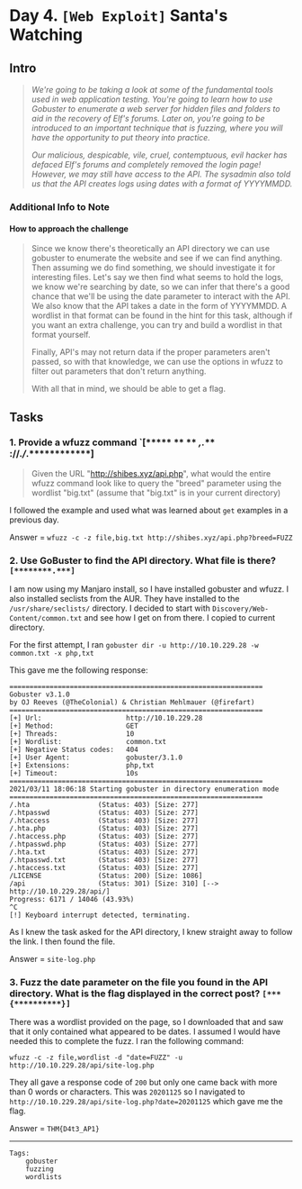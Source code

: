 # Day 4. `[Web Exploit]` Santa's Watching

## Intro
>*We're going to be taking a look at some of the fundamental tools used in web application testing. You're going to learn how to use Gobuster to enumerate a web server for hidden files and folders to aid in the recovery of Elf's forums. Later on, you're going to be introduced to an important technique that is fuzzing, where you will have the opportunity to put theory into practice.*
>
>*Our malicious, despicable, vile, cruel, contemptuous, evil hacker has defaced Elf's forums and completely removed the login page! However, we may still have access to the API. The sysadmin also told us that the API creates logs using dates with a format of YYYYMMDD.*

### Additional Info to Note
#### How to approach the challenge

>Since we know there's theoretically an API directory we can use gobuster to enumerate the website and see if we can find anything. Then assuming we do find something, we should investigate it for interesting files. Let's say we then find what seems to hold the logs, we know we're searching by date, so we can infer that there's a good chance that we'll be using the date parameter to interact with the API. We also know that the API takes a date in the form of YYYYMMDD. A wordlist in that format can be found in the hint for this task, although if you want an extra challenge, you can try and build a wordlist in that format yourself.
>
>Finally, API's may not return data if the proper parameters aren't passed, so with that knowledge, we can use the options in wfuzz to filter out parameters that don't return anything.
>
>With all that in mind, we should be able to get a flag.

## Tasks

### 1. Provide a wfuzz command `[***** ** ** ****,***.*** ****://******.***/***.**************]
>Given the URL "http://shibes.xyz/api.php", what would the entire wfuzz command look like to query the "breed" parameter using the wordlist "big.txt" (assume that "big.txt" is in your current directory)

I followed the example and used what was learned about `get` examples in a previous day.

Answer = `wfuzz -c -z file,big.txt http://shibes.xyz/api.php?breed=FUZZ`

### 2. Use GoBuster to find the API directory. What file is there? `[********.***]`

I am now using my Manjaro install, so I have installed gobuster and wfuzz. I also installed seclists from the AUR. They have installed to the `/usr/share/seclists/` directory. I decided to start with `Discovery/Web-Content/common.txt` and see how I get on from there. I copied to current directory.

For the first attempt, I ran `gobuster dir -u http://10.10.229.28 -w common.txt -x php,txt`

This gave me the following response:
```
===============================================================
Gobuster v3.1.0
by OJ Reeves (@TheColonial) & Christian Mehlmauer (@firefart)
===============================================================
[+] Url:                     http://10.10.229.28
[+] Method:                  GET
[+] Threads:                 10
[+] Wordlist:                common.txt
[+] Negative Status codes:   404
[+] User Agent:              gobuster/3.1.0
[+] Extensions:              php,txt
[+] Timeout:                 10s
===============================================================
2021/03/11 18:06:18 Starting gobuster in directory enumeration mode
===============================================================
/.hta                 (Status: 403) [Size: 277]
/.htpasswd            (Status: 403) [Size: 277]
/.htaccess            (Status: 403) [Size: 277]
/.hta.php             (Status: 403) [Size: 277]
/.htaccess.php        (Status: 403) [Size: 277]
/.htpasswd.php        (Status: 403) [Size: 277]
/.hta.txt             (Status: 403) [Size: 277]
/.htpasswd.txt        (Status: 403) [Size: 277]
/.htaccess.txt        (Status: 403) [Size: 277]
/LICENSE              (Status: 200) [Size: 1086]
/api                  (Status: 301) [Size: 310] [--> http://10.10.229.28/api/]
Progress: 6171 / 14046 (43.93%)                                              ^C
[!] Keyboard interrupt detected, terminating.
```
As I knew the task asked for the API directory, I knew straight away to follow the link. I then found the file.

Answer = `site-log.php`

### 3. Fuzz the date parameter on the file you found in the API directory. What is the flag displayed in the correct post? `[***{**********}]`

There was a wordlist provided on the page, so I downloaded that and saw that it only contained what appeared to be dates. I assumed I would have needed this to complete the fuzz. I ran the following command:
```
wfuzz -c -z file,wordlist -d "date=FUZZ" -u http://10.10.229.28/api/site-log.php
```
They all gave a response code of `200` but only one came back with more than 0 words or characters. This was `20201125` so I navigated to `http://10.10.229.28/api/site-log.php?date=20201125` which gave me the flag.

Answer = `THM{D4t3_AP1}`


---
```
Tags:
    gobuster
    fuzzing
    wordlists
```